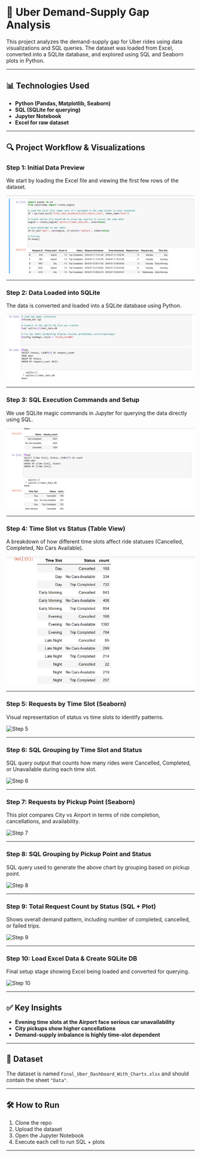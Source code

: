
# 🚕 Uber Demand-Supply Gap Analysis

This project analyzes the demand-supply gap for Uber rides using data visualizations and SQL queries. The dataset was loaded from Excel, converted into a SQLite database, and explored using SQL and Seaborn plots in Python.

---

## 📊 Technologies Used

- **Python (Pandas, Matplotlib, Seaborn)**
- **SQL (SQLite for querying)**
- **Jupyter Notebook**
- **Excel for raw dataset**

---

## 🔍 Project Workflow & Visualizations

### Step 1: Initial Data Preview

We start by loading the Excel file and viewing the first few rows of the dataset.

![Step 1](https://github.com/TanmaySingh007/UberDemandSupply/blob/d16cb2c386ff24339fef939c4e1df850fda68ebe/uber_1.png)

---

### Step 2: Data Loaded into SQLite

The data is converted and loaded into a SQLite database using Python.

![Step 2](https://github.com/TanmaySingh007/UberDemandSupply/blob/797661294711cc57bf3855d5eb489c4e22b4d6a1/uber_2.png)

---

### Step 3: SQL Execution Commands and Setup

We use SQLite magic commands in Jupyter for querying the data directly using SQL.

![Step 3](https://github.com/TanmaySingh007/UberDemandSupply/blob/86c4fa22adb877f77c81e27b6f198df20bbc02c8/uber_3.png)

---

### Step 4: Time Slot vs Status (Table View)

A breakdown of how different time slots affect ride statuses (Cancelled, Completed, No Cars Available).

![Step 4](https://github.com/TanmaySingh007/UberDemandSupply/blob/19699ee537aa813dba34d7081c7619c6fe968078/uber_4.png)

---

### Step 5: Requests by Time Slot (Seaborn)

Visual representation of status vs time slots to identify patterns.

![Step 5](images/uber_5.png)

---

### Step 6: SQL Grouping by Time Slot and Status

SQL query output that counts how many rides were Cancelled, Completed, or Unavailable during each time slot.

![Step 6](images/uber_6.png)

---

### Step 7: Requests by Pickup Point (Seaborn)

This plot compares City vs Airport in terms of ride completion, cancellations, and availability.

![Step 7](images/uber_7.png)

---

### Step 8: SQL Grouping by Pickup Point and Status

SQL query used to generate the above chart by grouping based on pickup point.

![Step 8](images/uber_8.png)

---

### Step 9: Total Request Count by Status (SQL + Plot)

Shows overall demand pattern, including number of completed, cancelled, or failed trips.

![Step 9](images/uber_9.png)

---

### Step 10: Load Excel Data & Create SQLite DB

Final setup stage showing Excel being loaded and converted for querying.

![Step 10](images/uber_11.png)

---

## ✅ Key Insights

- **Evening time slots at the Airport face serious car unavailability**
- **City pickups show higher cancellations**
- **Demand-supply imbalance is highly time-slot dependent**

---

## 📁 Dataset

The dataset is named `Final_Uber_Dashboard_With_Charts.xlsx` and should contain the sheet `"Data"`.

---

## 🛠 How to Run

1. Clone the repo
2. Upload the dataset
3. Open the Jupyter Notebook
4. Execute each cell to run SQL + plots

---
